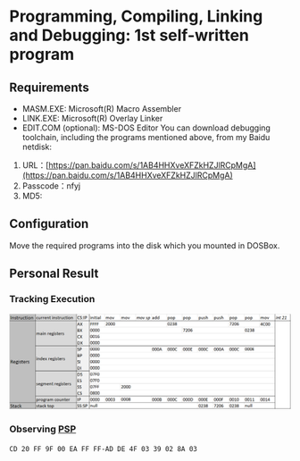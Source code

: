 # Programming, Compiling, Linking and Debugging: 1st self-written program
## Requirements
- MASM.EXE: Microsoft(R) Macro Assembler 
- LINK.EXE: Microsoft(R) Overlay Linker
- EDIT.COM (optional): MS-DOS Editor
You can download debugging toolchain, including the programs mentioned above, from my Baidu netdisk:
1. URL：[https://pan.baidu.com/s/1AB4HHXveXFZkHZJlRCpMgA](https://pan.baidu.com/s/1AB4HHXveXFZkHZJlRCpMgA)
2. Passcode：nfyj
3. MD5: 
## Configuration
Move the required programs into the disk which you mounted in DOSBox.
## Personal Result
### Tracking Execution
![lab3-trace](../data/lab3-trace.png)
### Observing [PSP](https://en.wikipedia.org/wiki/Program_Segment_Prefix)
```
CD 20 FF 9F 00 EA FF FF-AD DE 4F 03 39 02 8A 03
```
